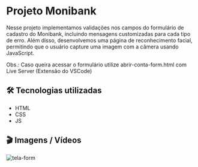 # Projeto Monibank

Nesse projeto implementamos validações nos campos do formulário de cadastro do Monibank, incluindo mensagens customizadas para cada tipo de erro. Além disso, desenvolvemos uma página de reconhecimento facial, permitindo que o usuário capture uma imagem com a câmera usando JavaScript.

Obs.: Caso queira acessar o formulário utilize abrir-conta-form.html com Live Server (Extensão do VSCode)

## 🛠️ Tecnologias utilizadas
- HTML
- CSS
- JS

## 🎬 Imagens / Vídeos

![tela-form](https://github.com/Mctks2/alura-js-validate-form/assets/62295808/b4d61325-64b2-4eed-acf1-b65e9b4061ba)
